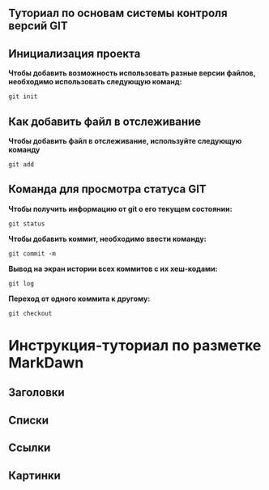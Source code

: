 ## Туториал по основам системы контроля версий GIT

## Инициализация проекта
**Чтобы добавить возможность использовать разные версии файлов, необходимо использовать следующую команд:**

```fix
git init
```
## Как добавить файл в отслеживание
**Чтобы добавить файл в отслеживание, используйте следующую команду**

```fix
git add
```

## Команда для просмотра статуса GIT
**Чтобы получить информацию от git о его текущем состоянии:**

```fix
git status
```
**Чтобы добавить коммит, необходимо ввести команду:**

```fix
git commit -m
```

**Вывод на экран истории всех коммитов с их хеш-кодами:**

```fix
git log
```

**Переход от одного коммита к другому:**

```fix
git checkout
```


# Инструкция-туториал по разметке MarkDawn


## Заголовки





## Списки





## Ссылки





## Картинки




